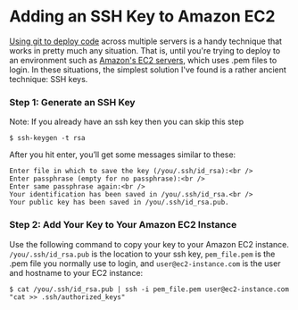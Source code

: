 # Adding an SSH Key to Amazon EC2

[Using git to deploy code][1] across multiple servers is a handy technique that works in pretty much any situation. That is, until you're trying to deploy to an environment such as [Amazon's EC2 servers][2], which uses .pem files to login. In these situations, the simplest solution I've found is a rather ancient technique: SSH keys.

### Step 1: Generate an SSH Key

Note: If you already have an ssh key then you can skip this step
```
$ ssh-keygen -t rsa
```

After you hit enter, you’ll get some messages similar to these:

```
Enter file in which to save the key (/you/.ssh/id_rsa):<br />
Enter passphrase (empty for no passphrase):<br />
Enter same passphrase again:<br />
Your identification has been saved in /you/.ssh/id_rsa.<br />
Your public key has been saved in /you/.ssh/id_rsa.pub.
```

### Step 2: Add Your Key to Your Amazon EC2 Instance

Use the following command to copy your key to your Amazon EC2 instance. `/you/.ssh/id_rsa.pub` is the location to your ssh key, `pem_file.pem` is the .pem file you normally use to login, and `user@ec2-instance.com` is the user and hostname to your EC2 instance:

```
$ cat /you/.ssh/id_rsa.pub | ssh -i pem_file.pem user@ec2-instance.com "cat >> .ssh/authorized_keys"
```  

[1]: http://mikeeverhart.net/2013/01/using-git-to-deploy-code/ "Using Git to Deploy Code"
[2]: http://aws.amazon.com/ec2/

  